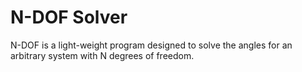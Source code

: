 # N-DOF Solver
N-DOF is a light-weight program designed to solve the angles for an arbitrary system with N degrees of freedom.
